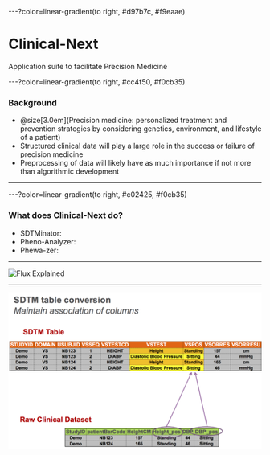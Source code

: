 ---?color=linear-gradient(to right, #d97b7c, #f9eaae)
# Clinical-Next
Application suite to facilitate Precision Medicine

---?color=linear-gradient(to right, #cc4f50, #f0cb35)


### Background

- @size[3.0em](Precision medicine: personalized treatment and prevention strategies by considering genetics, environment, and lifestyle of a patient)
- Structured clinical data will play a large role in the success or failure of precision medicine
- Preprocessing of data will likely have as much importance if not more than algorithmic development

---
---?color=linear-gradient(to right, #c02425, #f0cb35)
### What does Clinical-Next do?

- SDTMinator: 
- Pheno-Analyzer:
- Phewa-zer:

---

![Flux Explained](https://facebook.github.io/flux/img/flux-simple-f8-diagram-explained-1300w.png)

---

![Alt text](/Images/maintain_association_of_columns.png?raw=true "Title")
